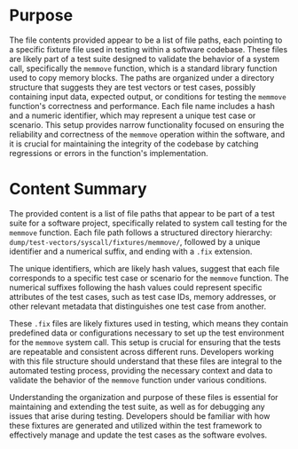 # Purpose
The file contents provided appear to be a list of file paths, each pointing to a specific fixture file used in testing within a software codebase. These files are likely part of a test suite designed to validate the behavior of a system call, specifically the `memmove` function, which is a standard library function used to copy memory blocks. The paths are organized under a directory structure that suggests they are test vectors or test cases, possibly containing input data, expected output, or conditions for testing the `memmove` function's correctness and performance. Each file name includes a hash and a numeric identifier, which may represent a unique test case or scenario. This setup provides narrow functionality focused on ensuring the reliability and correctness of the `memmove` operation within the software, and it is crucial for maintaining the integrity of the codebase by catching regressions or errors in the function's implementation.
# Content Summary
The provided content is a list of file paths that appear to be part of a test suite for a software project, specifically related to system call testing for the `memmove` function. Each file path follows a structured directory hierarchy: `dump/test-vectors/syscall/fixtures/memmove/`, followed by a unique identifier and a numerical suffix, and ending with a `.fix` extension. 

The unique identifiers, which are likely hash values, suggest that each file corresponds to a specific test case or scenario for the `memmove` function. The numerical suffixes following the hash values could represent specific attributes of the test cases, such as test case IDs, memory addresses, or other relevant metadata that distinguishes one test case from another.

These `.fix` files are likely fixtures used in testing, which means they contain predefined data or configurations necessary to set up the test environment for the `memmove` system call. This setup is crucial for ensuring that the tests are repeatable and consistent across different runs. Developers working with this file structure should understand that these files are integral to the automated testing process, providing the necessary context and data to validate the behavior of the `memmove` function under various conditions. 

Understanding the organization and purpose of these files is essential for maintaining and extending the test suite, as well as for debugging any issues that arise during testing. Developers should be familiar with how these fixtures are generated and utilized within the test framework to effectively manage and update the test cases as the software evolves.

